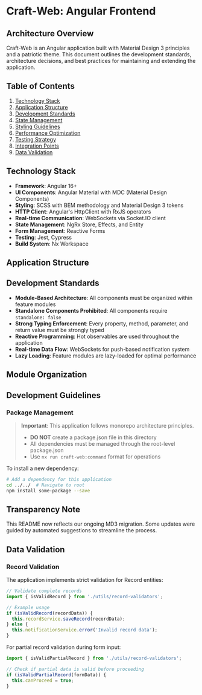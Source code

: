 # Craft-Web: Angular Frontend

## Architecture Overview

Craft-Web is an Angular application built with Material Design 3 principles and a patriotic theme. This document outlines the development standards, architecture decisions, and best practices for maintaining and extending the application.

## Table of Contents

1. [Technology Stack](#technology-stack)
2. [Application Structure](#application-structure)
3. [Development Standards](#development-standards)
4. [State Management](#state-management)
5. [Styling Guidelines](#styling-guidelines)
6. [Performance Optimization](#performance-optimization)
7. [Testing Strategy](#testing-strategy)
8. [Integration Points](#integration-points)
9. [Data Validation](#data-validation)

## Technology Stack

- **Framework**: Angular 16+
- **UI Components**: Angular Material with MDC (Material Design Components)
- **Styling**: SCSS with BEM methodology and Material Design 3 tokens
- **HTTP Client**: Angular's HttpClient with RxJS operators
- **Real-time Communication**: WebSockets via Socket.IO client
- **State Management**: NgRx Store, Effects, and Entity
- **Form Management**: Reactive Forms
- **Testing**: Jest, Cypress
- **Build System**: Nx Workspace

## Application Structure

## Development Standards

- **Module-Based Architecture**: All components must be organized within feature modules
- **Standalone Components Prohibited**: All components require `standalone: false`
- **Strong Typing Enforcement**: Every property, method, parameter, and return value must be strongly typed
- **Reactive Programming**: Hot observables are used throughout the application
- **Real-time Data Flow**: WebSockets for push-based notification system
- **Lazy Loading**: Feature modules are lazy-loaded for optimal performance

## Module Organization

## Development Guidelines

### Package Management

> **Important**: This application follows monorepo architecture principles. 
> - **DO NOT** create a package.json file in this directory
> - All dependencies must be managed through the root-level package.json
> - Use `nx run craft-web:command` format for operations

To install a new dependency:
```bash
# Add a dependency for this application
cd ../../  # Navigate to root
npm install some-package --save
```

## Transparency Note
This README now reflects our ongoing MD3 migration. Some updates were guided by automated suggestions to streamline the process.

## Data Validation

### Record Validation

The application implements strict validation for Record entities:

```typescript
// Validate complete records
import { isValidRecord } from './utils/record-validators';

// Example usage
if (isValidRecord(recordData)) {
  this.recordService.saveRecord(recordData);
} else {
  this.notificationService.error('Invalid record data');
}
```

For partial record validation during form input:

```typescript
import { isValidPartialRecord } from './utils/record-validators';

// Check if partial data is valid before proceeding
if (isValidPartialRecord(formData)) {
  this.canProceed = true;
}
```

